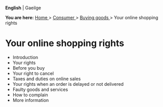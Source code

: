 **English** |  Gaeilge 

**You are here:** [ Home ](/en/) > [ Consumer ](/en/consumer/) > [ Buying
goods ](/en/consumer/shopping/) > Your online shopping rights

#  Your online shopping rights

  * Introduction 
  * Your rights 
  * Before you buy 
  * Your right to cancel 
  * Taxes and duties on online sales 
  * Your rights when an order is delayed or not delivered 
  * Faulty goods and services 
  * How to complain 
  * More information 
